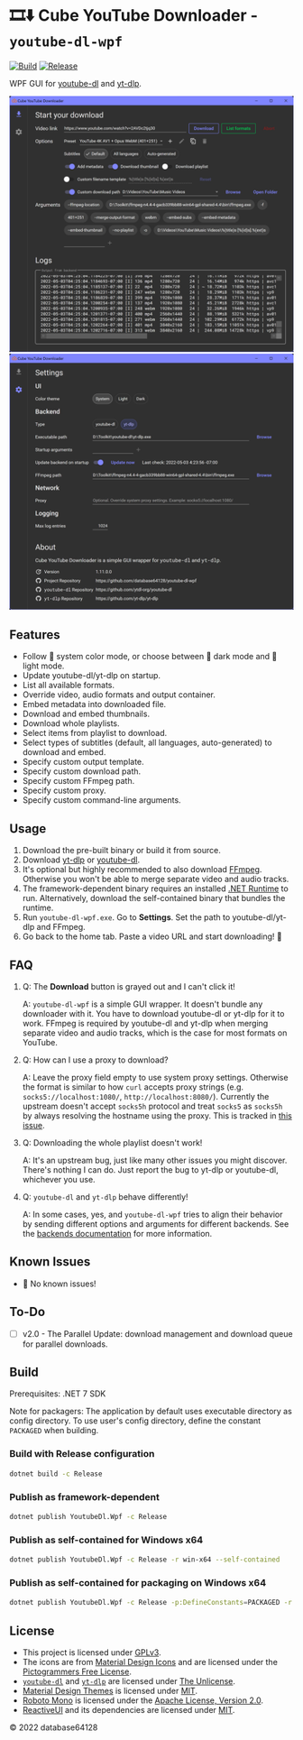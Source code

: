 # 🎞⬇ Cube YouTube Downloader - `youtube-dl-wpf`

[![Build](https://github.com/database64128/youtube-dl-wpf/actions/workflows/build.yml/badge.svg)](https://github.com/database64128/youtube-dl-wpf/actions/workflows/build.yml)
[![Release](https://github.com/database64128/youtube-dl-wpf/actions/workflows/release.yml/badge.svg)](https://github.com/database64128/youtube-dl-wpf/actions/workflows/release.yml)

WPF GUI for [youtube-dl](https://github.com/ytdl-org/youtube-dl) and [yt-dlp](https://github.com/yt-dlp/yt-dlp).

![Home](home.webp "Home")
![Settings](settings.webp "Settings")

## Features

- Follow 🎨 system color mode, or choose between 🌃 dark mode and 🔆 light mode.
- Update youtube-dl/yt-dlp on startup.
- List all available formats.
- Override video, audio formats and output container.
- Embed metadata into downloaded file.
- Download and embed thumbnails.
- Download whole playlists.
- Select items from playlist to download.
- Select types of subtitles (default, all languages, auto-generated) to download and embed.
- Specify custom output template.
- Specify custom download path.
- Specify custom FFmpeg path.
- Specify custom proxy.
- Specify custom command-line arguments.

## Usage

1. Download the pre-built binary or build it from source.
2. Download [yt-dlp](https://github.com/yt-dlp/yt-dlp) or [youtube-dl](https://github.com/ytdl-org/youtube-dl).
3. It's optional but highly recommended to also download [FFmpeg](https://ffmpeg.org/download.html). Otherwise you won't be able to merge separate video and audio tracks.
4. The framework-dependent binary requires an installed [.NET Runtime](https://dotnet.microsoft.com/) to run. Alternatively, download the self-contained binary that bundles the runtime.
5. Run `youtube-dl-wpf.exe`. Go to __Settings__. Set the path to youtube-dl/yt-dlp and FFmpeg.
6. Go back to the home tab. Paste a video URL and start downloading! 🚀

## FAQ

1.  Q: The __Download__ button is grayed out and I can't click it!

    A: `youtube-dl-wpf` is a simple GUI wrapper. It doesn't bundle any downloader with it. You have to download youtube-dl or yt-dlp for it to work. FFmpeg is required by youtube-dl and yt-dlp when merging separate video and audio tracks, which is the case for most formats on YouTube.

2.  Q: How can I use a proxy to download?

    A: Leave the proxy field empty to use system proxy settings. Otherwise the format is similar to how `curl` accepts proxy strings (e.g. `socks5://localhost:1080/`, `http://localhost:8080/`). Currently the upstream doesn't accept `socks5h` protocol and treat `socks5` as `socks5h` by always resolving the hostname using the proxy. This is tracked in [this issue](https://github.com/ytdl-org/youtube-dl/issues/22618).

3.  Q: Downloading the whole playlist doesn't work!

    A: It's an upstream bug, just like many other issues you might discover. There's nothing I can do. Just report the bug to yt-dlp or youtube-dl, whichever you use.

4.  Q: `youtube-dl` and `yt-dlp` behave differently!

    A: In some cases, yes, and `youtube-dl-wpf` tries to align their behavior by sending different options and arguments for different backends. See the [backends documentation](Backends.md) for more information.

## Known Issues

- 🎉 No known issues!

## To-Do

- [ ] v2.0 - The Parallel Update: download management and download queue for parallel downloads.

## Build

Prerequisites: .NET 7 SDK

Note for packagers: The application by default uses executable directory as config directory. To use user's config directory, define the constant `PACKAGED` when building.

###  Build with Release configuration

```bash
dotnet build -c Release
```

### Publish as framework-dependent

```bash
dotnet publish YoutubeDl.Wpf -c Release
```

### Publish as self-contained for Windows x64

```bash
dotnet publish YoutubeDl.Wpf -c Release -r win-x64 --self-contained
```

### Publish as self-contained for packaging on Windows x64

```bash
dotnet publish YoutubeDl.Wpf -c Release -p:DefineConstants=PACKAGED -r win-x64 --self-contained
```

## License

- This project is licensed under [GPLv3](LICENSE).
- The icons are from [Material Design Icons](https://materialdesignicons.com/) and are licensed under the [Pictogrammers Free License](https://dev.materialdesignicons.com/license).
- [`youtube-dl`](https://github.com/ytdl-org/youtube-dl) and [`yt-dlp`](https://github.com/yt-dlp/yt-dlp) are licensed under [The Unlicense](https://github.com/ytdl-org/youtube-dl/blob/master/LICENSE).
- [Material Design Themes](https://github.com/MaterialDesignInXAML/MaterialDesignInXamlToolkit) is licensed under [MIT](https://github.com/MaterialDesignInXAML/MaterialDesignInXamlToolkit/blob/master/LICENSE).
- [Roboto Mono](https://fonts.google.com/specimen/Roboto+Mono) is licensed under the [Apache License, Version 2.0](https://www.apache.org/licenses/LICENSE-2.0).
- [ReactiveUI](https://github.com/reactiveui/ReactiveUI) and its dependencies are licensed under [MIT](https://github.com/reactiveui/ReactiveUI/blob/main/LICENSE).

© 2022 database64128
